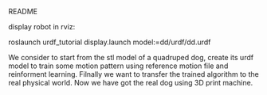 README

display robot in rviz:

roslaunch urdf_tutorial display.launch model:=dd/urdf/dd.urdf

We consider to start from the stl model of a quadruped dog, create its urdf model to train some motion pattern using reference motion file and reinforment learning. Filnally we want to transfer the trained algorithm to the real physical world. Now we have got the real dog using 3D print machine.

